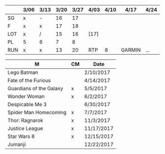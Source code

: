
|     | 3/06 | 3/13 | 3/20 | 3/27 | 4/03 | 4/10 | 4/17 | 4/24 | 5/01 | 5/08 | 5/15 | 5/22 |
|-----|------|------|------|------|------|------|------|------|------|------|------|------|
| SG  | x    | -    | 16   | 17   |      |      |      |      |      |      |      | [22?]|
| F   | x    | x    | 17   | 18   |      |      |      |      | 20   | 21   | 22   | [23] |
| LOT | x    | /    | 15   | 16   | [17] |      |      |      |      |      |      |      |
| PL  | 5    |  6   |  7   |  8   |      |      |      |      |      |      |      |      |
| RUN | x    | x    | 13   | 20   | RTP  | 8    | GARMIN| ... |  ... | RWTC | P90  | P90  | 

| M | CM | Date |
|---|----|------|
| Lego Batman | | 2/10/2017 |
| Fate of the Furious | | 4/14/2017 |
| Guardians of the Galaxy | x | 5/5/2017 |
| Wonder Woman | x | 6/2/2017 |
| Despicable Me 3 | | 6/30/2017 |
| Spider Man Homecoming | x | 7/7/2017 |
| Thor: Ragnarok | x | 11/3/2017 |
| Justice League | x | 11/17/2017 |
| Star Wars 8 | x | 12/15/2017 |
| Jumanji | | 12/22/2017 |
